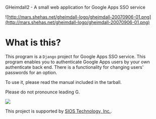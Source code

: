 GHeimdall2 - A small web application for Google Apps SSO service

![http://mars.shehas.net/gheimdall-logo/gheimdall-20070906-01.png](http://mars.shehas.net/gheimdall-logo/gheimdall-20070906-01.png)

# What is this? #
This program is a `Django` project for
Google Apps SSO service. This program enables you to authenticate Google Apps users by your
own authenticate back end. There is a functionality for changing
users' passwords for an option.

To use it, please read the manual included in the tarball.

Please do not pronounce leading G.

[![](http://www.sios.com/image/SIOS-logo_A.gif)](http://www.sios.com/)

This project is supported by [SIOS Technology, Inc.](http://www.sios.com/).